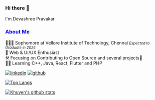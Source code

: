 ### Hi there 👋
I'm Devashree Pravakar

<!--
**devashree1923/devashree1923** is a ✨ _special_ ✨ repository because its `README.md` (this file) appears on your GitHub profile.

Here are some ideas to get you started:

- 🔭 I’m currently working on ...
- 🌱 I’m currently learning ...
- 👯 I’m looking to collaborate on ...
- 🤔 I’m looking for help with ...
- 💬 Ask me about ...
- 📫 How to reach me: ...
- 😄 Pronouns: ...
- ⚡ Fun fact: ...
-->

<h3 style="color:blue;" >About Me</h3>  
 <div>
 👨🏻‍🎓 Sophomore at Vellore Institute of Technology, Chennai
  <small><em>Expected to Graduate in 2024</em></small>
<br>🤖 Web & UI/UX Enthusiast
<br>⚒️ Focusing on Contributing to Open Source and several projects💜
<br>👨‍💻 Learning C++, Java, React, Flutter and PHP
 </div>
 
 <p>
  <a href="https://www.linkedin.com/in/devashree-pravakar-1949291b7/" rel="nofollow noreferrer" target="_blank">
    <img src="https://img.shields.io/badge/-devashree-blue?style=flat-square&logo=Linkedin&logoColor=white&link=https://www.linkedin.com/in/devashree-pravakar-1949291b7/" alt="linkedin"></a> <a href="https://github.com/devashree1923" rel="nofollow noreferrer">
    <img src="https://img.shields.io/github/followers/devashree1923?label=followers&style=social" alt="github"></a>
</p>


[![Top Langs](https://github-readme-stats.vercel.app/api/top-langs/?username=devashree1923)](https://github.com/anuraghazra/github-readme-stats)

[![Khuyen's github stats](https://github-readme-stats.vercel.app/api?username=devashree1923&count_private=true&show_icons=true&theme=radical&hide_rank=false)](https://github.com/anuraghazra/github-readme-stats)
